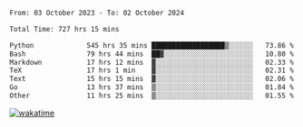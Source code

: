 <!--START_SECTION:waka-->

```txt
From: 03 October 2023 - To: 02 October 2024

Total Time: 727 hrs 15 mins

Python             545 hrs 35 mins ██████████████████▒░░░░░░   73.86 %
Bash               79 hrs 44 mins  ██▓░░░░░░░░░░░░░░░░░░░░░░   10.80 %
Markdown           17 hrs 12 mins  ▓░░░░░░░░░░░░░░░░░░░░░░░░   02.33 %
TeX                17 hrs 1 min    ▓░░░░░░░░░░░░░░░░░░░░░░░░   02.31 %
Text               15 hrs 15 mins  ▓░░░░░░░░░░░░░░░░░░░░░░░░   02.06 %
Go                 13 hrs 37 mins  ▒░░░░░░░░░░░░░░░░░░░░░░░░   01.84 %
Other              11 hrs 25 mins  ▒░░░░░░░░░░░░░░░░░░░░░░░░   01.55 %
```

<!--END_SECTION:waka-->
[![wakatime](https://wakatime.com/badge/user/5f89a63a-5294-4958-ad30-2b3455e63f2a.svg)](https://wakatime.com/@5f89a63a-5294-4958-ad30-2b3455e63f2a)
